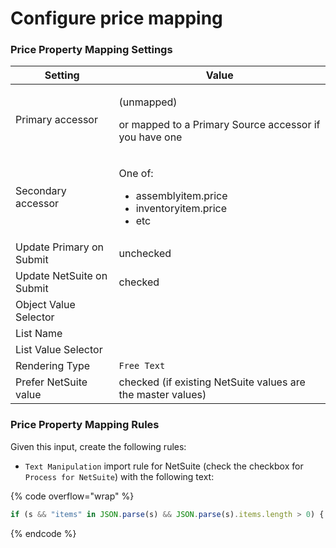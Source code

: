 # Configure price mapping

### Price Property Mapping Settings

| Setting                   | Value                                                                                       |
| ------------------------- | ------------------------------------------------------------------------------------------- |
| Primary accessor          | <p>(unmapped) </p><p>or mapped to a Primary Source accessor if you have one</p>             |
| Secondary accessor        | <p>One of: </p><ul><li>assemblyitem.price</li><li>inventoryitem.price</li><li>etc</li></ul> |
| Update Primary on Submit  | unchecked                                                                                   |
| Update NetSuite on Submit | checked                                                                                     |
| Object Value Selector     |                                                                                             |
| List Name                 |                                                                                             |
| List Value Selector       |                                                                                             |
| Rendering Type            | `Free Text`                                                                                 |
| Prefer NetSuite value     | checked (if existing NetSuite values are the master values)                                 |

### Price Property Mapping Rules

Given this input, create the following rules:

* `Text Manipulation` import rule for NetSuite (check the checkbox for `Process for NetSuite`) with the following text:

{% code overflow="wrap" %}
```javascript
if (s && "items" in JSON.parse(s) && JSON.parse(s).items.length > 0) {   return JSON.parse(s).items[0].price; } return "";
```
{% endcode %}

